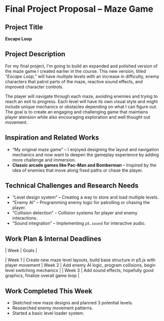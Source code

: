 # Final Project Proposal – Maze Game 

## Project Title  
**Escape Loop**

## Project Description  
For my final project, I'm going to build an expanded and polished version of the maze game I created earlier in the course. This new version, titled *“Escape Loop,”* will have multiple levels with an increase in difficulty, enemy characters that patrol parts of the maze, reactive sound effects, and improved character controls.

The player will navigate through each maze, avoiding enemies and trying to reach an exit to progress. Each level will have its own visual style and might include unique mechanics or obstacles depending on what I can figure out. The goal is to create an engaging and challenging game that maintains player atension while also encouraging exploration and well thought out movement.

## Inspiration and Related Works  

- “My original maze game” – I enjoyed designing the layout and navigation mechanics and now want to deepen the gameplay experience by adding more challenge and immersion.  
- **Classic arcade games like Pac-Man and Bomberman** – Inspired by the idea of enemies that move along fixed paths or chase the player.  

## Technical Challenges and Research Needs  
- “Level design system” – Creating a way to store and load multiple levels.
- “Enemy AI” – Programming enemy logic for patrolling or chasing the player.  
- “Collision detection” – Collision systems for player and enemy interactions.  
- “Sound integration” – Implementing `p5.sound` for interactive audio.  


## Work Plan & Internal Deadlines

| Week | Goals | 

| Week 1 | Create new maze level layouts, build base structure in p5.js with player movement 
| Week 2 | Add enemy AI logic, program collisions, begin level switching mechanics |
| Week 3 | Add sound effects, hopefully good graphics, finalize overall game loop |

## Work Completed This Week  
- Sketched new maze designs and planned 3 potential levels.  
- Researched enemy movement patterns.  
- Started a basic level loader system.
